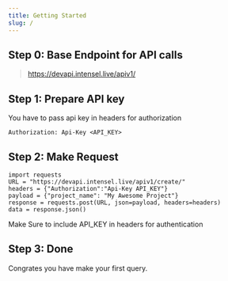 ```yaml
---
title: Getting Started
slug: /
---
```


## Step 0: Base Endpoint for API calls



> https://devapi.intensel.live/apiv1/


## Step 1: Prepare API key

You have to pass api key in headers for authorization

```
Authorization: Api-Key <API_KEY>
```


## Step 2: Make Request

```
import requests
URL = "https://devapi.intensel.live/apiv1/create/"
headers = {"Authorization":"Api-Key API_KEY"}
payload = {"project_name": "My Awesome Project"}
response = requests.post(URL, json=payload, headers=headers)
data = response.json()
```

Make Sure to include API_KEY in headers for authentication

## Step 3: Done

Congrates you have make your first query.